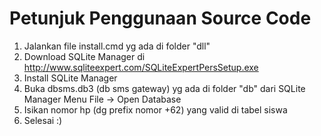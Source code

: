 <h1>Petunjuk Penggunaan Source Code</h1>

1. Jalankan file install.cmd yg ada di folder "dll"
2. Download SQLite Manager di http://www.sqliteexpert.com/SQLiteExpertPersSetup.exe
3. Install SQLite Manager
4. Buka dbsms.db3 (db sms gateway) yg ada di folder "db" dari SQLite Manager
   Menu File -> Open Database
5. Isikan nomor hp (dg prefix nomor +62) yang valid di tabel siswa
6. Selesai :)
